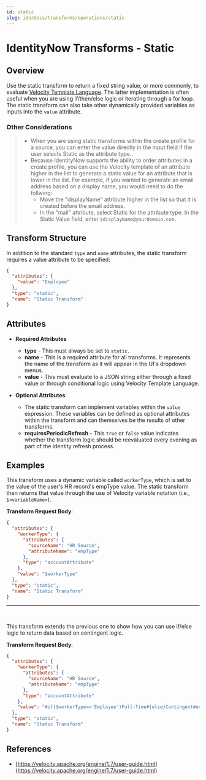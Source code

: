 ```yaml
---
id: static
slug: idn/docs/transforms/operations/static
---
```

# IdentityNow Transforms - Static

## Overview

Use the static transform to return a fixed string value, or more commonly, to evaluate [Velocity Template Language](https://velocity.apache.org/engine/1.7/user-guide.html). The latter implementation is often useful when you are using if/then/else logic or iterating through a for loop. The static transform can also take other dynamically provided variables as inputs into the `value` attribute.

### Other Considerations

> - When you are using static transforms within the create profile for a source, you can enter the value directly in the input field if the user selects Static as the attribute type.
> - Because IdentityNow supports the ability to order attributes in a create profile, you can use the Velocity template of an attribute higher in the list to generate a static value for an attribute that is lower in the list. For example, if you wanted to generate an email address based on a display name, you would need to do the follwing:
  >   - Move the "displayName" attribute higher in the list so that it is created before the email address.
  >   - In the "mail" attribute, select Static for the attribute type. In the Static Value field, enter `$displayName@yourdomain.com.`

## Transform Structure

In addition to the standard `type` and `name` attributes, the static transform requires a value attribute to be specified:

```json
{
  "attributes": {
    "value": "Employee"
  },
  "type": "static",
  "name": "Static Transform"
}
```

## Attributes

- **Required Attributes**
  - **type** - This must always be set to `static.`
  - **name** - This is a required attribute for all transforms. It represents the name of the transform as it will appear in the UI's dropdown menus.
  - **value** - This must evaluate to a JSON string either through a fixed value or through conditional logic using Velocity Template Language.

- **Optional Attributes**
  - The static transform can implement variables within the `value` expression. These variables can be defined as optional attributes within the transform and can themselves be the results of other transforms.
  - **requiresPeriodicRefresh** - This `true` or `false` value indicates whether the transform logic should be reevaluated every evening as part of the identity refresh process.

## Examples

This transform uses a dynamic variable called `workerType`, which is set to the value of the user's HR record's empType value. The static transform then returns that value through the use of Velocity variable notation (i.e., `$<variableName>`).

**Transform Request Body**:

```json
{
  "attributes": {
    "workerType": {
      "attributes": {
        "sourceName": "HR Source",
        "attributeName": "empType"
      },
      "type": "accountAttribute"
    },
    "value": "$workerType"
  },
  "type": "static",
  "name": "Static Transform"
}
```

---

<p>&nbsp;</p>

This transform extends the previous one to show how you can use if/else logic to return data based on contingent logic.

**Transform Request Body**:

```json
{
  "attributes": {
    "workerType": {
      "attributes": {
        "sourceName": "HR Source",
        "attributeName": "empType"
      },
      "type": "accountAttribute"
    },
    "value": "#if($workerType=='Employee')Full-Time#{else}Contingent#end"
  },
  "type": "static",
  "name": "Static Transform"
}
```

## References

- [https://velocity.apache.org/engine/1.7/user-guide.html](https://velocity.apache.org/engine/1.7/user-guide.html)
